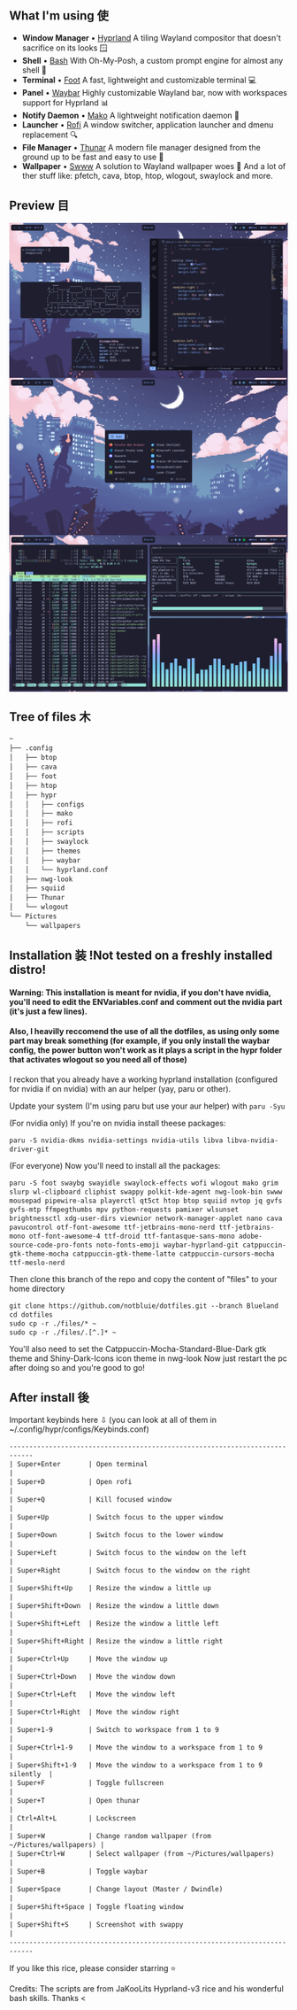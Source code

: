 ## What I'm using 使
- **Window Manager** • [Hyprland](https://github.com/hyprwm/Hyprland) A tiling Wayland compositor that doesn't sacrifice on its looks 🪟
- **Shell** • [Bash](https://www.youtube.com/watch?v=I4EWvMFj37g) With Oh-My-Posh, a custom prompt engine for almost any shell 🐚
- **Terminal** • [Foot](https://codeberg.org/dnkl/foot) A fast, lightweight and customizable terminal 💻
- **Panel** • [Waybar](https://aur.archlinux.org/packages/waybar-hyprland-git) Highly customizable Wayland bar, now with workspaces support for Hyprland 📊
- **Notify Daemon** • [Mako](https://github.com/emersion/mako) A lightweight notification daemon 📣
- **Launcher** • [Rofi](https://github.com/davatorium/rofi) A window switcher, application launcher and dmenu replacement 🔍
- **File Manager** • [Thunar](https://github.com/xfce-mirror/thunar) A modern file manager designed from the ground up to be fast and easy to use 📁
- **Wallpaper** • [Swww](https://github.com/Horus645/swww) A solution to Wayland wallpaper woes 🌄
And a lot of ther stuff like: pfetch, cava, btop, htop, wlogout, swaylock and more.

## Preview 目

<img align="center" src="/assets/preview.png">
<img align="center" src="/assets/preview2.png">
<img align="center" src="/assets/preview3.png">

## Tree of files 木

```bash
~
├── .config
│   ├── btop
│   ├── cava
│   ├── foot
│   ├── htop
│   ├── hypr
│   │   ├── configs
│   │   ├── mako
│   │   ├── rofi
│   │   ├── scripts
│   │   ├── swaylock
│   │   ├── themes
│   │   ├── waybar
│   │   └── hyprland.conf
│   ├── nwg-look
│   ├── squiid
│   ├── Thunar
│   └── wlogout
└── Pictures
    └── wallpapers
```
## Installation 装 !Not tested on a freshly installed distro!
#### Warning: This installation is meant for nvidia, if you don't have nvidia, you'll need to edit the ENVariables.conf and comment out the nvidia part (it's just a few lines).
#### Also, I heavilly reccomend the use of all the dotfiles, as using only some part may break something (for example, if you only install the waybar config, the power button won't work as it plays a script in the hypr folder that activates wlogout so you need all of those)
I reckon that you already have a working hyprland installation (configured for nvidia if on nvidia) with an aur helper (yay, paru or other).

Update your system (I'm using paru but use your aur helper) with ```paru -Syu```

(For nvidia only) If you're on nvidia install theese packages:

```
paru -S nvidia-dkms nvidia-settings nvidia-utils libva libva-nvidia-driver-git
```

(For everyone) Now you'll need to install all the packages:

```
paru -S foot swaybg swayidle swaylock-effects wofi wlogout mako grim slurp wl-clipboard cliphist swappy polkit-kde-agent nwg-look-bin swww mousepad pipewire-alsa playerctl qt5ct htop btop squiid nvtop jq gvfs gvfs-mtp ffmpegthumbs mpv python-requests pamixer wlsunset brightnessctl xdg-user-dirs viewnior network-manager-applet nano cava pavucontrol otf-font-awesome ttf-jetbrains-mono-nerd ttf-jetbrains-mono otf-font-awesome-4 ttf-droid ttf-fantasque-sans-mono adobe-source-code-pro-fonts noto-fonts-emoji waybar-hyprland-git catppuccin-gtk-theme-mocha catppuccin-gtk-theme-latte catppuccin-cursors-mocha ttf-meslo-nerd
```

Then clone this branch of the repo and copy the content of "files" to your home directory
```
git clone https://github.com/notbluie/dotfiles.git --branch Blueland
cd dotfiles
sudo cp -r ./files/* ~
sudo cp -r ./files/.[^.]* ~
```

You'll also need to set the Catppuccin-Mocha-Standard-Blue-Dark gtk theme and Shiny-Dark-Icons icon theme in nwg-look
Now just restart the pc after doing so and you're good to go!

## After install 後

Important keybinds here ⇩ (you can look at all of them in ~/.config/hypr/configs/Keybinds.conf)
```
----------------------------------------------------------------------------
| Super+Enter       | Open terminal                                        |
| Super+D           | Open rofi                                            |
| Super+Q           | Kill focused window                                  |
| Super+Up          | Switch focus to the upper window                     |
| Super+Down        | Switch focus to the lower window                     |
| Super+Left        | Switch focus to the window on the left               |
| Super+Right       | Switch focus to the window on the right              |
| Super+Shift+Up    | Resize the window a little up                        |
| Super+Shift+Down  | Resize the window a little down                      |
| Super+Shift+Left  | Resize the window a little left                      |
| Super+Shift+Right | Resize the window a little right                     |
| Super+Ctrl+Up     | Move the window up                                   |
| Super+Ctrl+Down   | Move the window down                                 |
| Super+Ctrl+Left   | Move the window left                                 |
| Super+Ctrl+Right  | Move the window right                                |
| Super+1-9         | Switch to workspace from 1 to 9                      |
| Super+Ctrl+1-9    | Move the window to a workspace from 1 to 9           |
| Super+Shift+1-9   | Move the window to a workspace from 1 to 9 silently  |
| Super+F           | Toggle fullscreen                                    |
| Super+T           | Open thunar                                          |
| Ctrl+Alt+L        | Lockscreen                                           |
| Super+W           | Change random wallpaper (from ~/Pictures/wallpapers) |
| Super+Ctrl+W      | Select wallpaper (from ~/Pictures/wallpapers)        |
| Super+B           | Toggle waybar                                        |
| Super+Space       | Change layout (Master / Dwindle)                     |
| Super+Shift+Space | Toggle floating window                               |
| Super+Shift+S     | Screenshot with swappy                               |
----------------------------------------------------------------------------
```

If you like this rice, please consider starring ⭐

Credits: The scripts are from JaKooLits Hyprland-v3 rice and his wonderful bash skills. Thanks <
